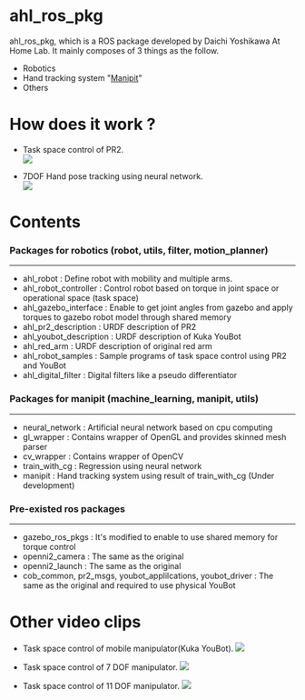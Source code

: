 ahl_ros_pkg
===========
ahl_ros_pkg, which is a ROS package developed by Daichi Yoshikawa At Home Lab.
It mainly composes of 3 things as the follow.
* Robotics
* Hand tracking system "[Manipit](http://www.instructables.com/id/Manipit-Hand-motion-tracking-with-painted-gloves/)"
* Others

How does it work ?
==================
* Task space control of PR2.                   
[![](http://img.youtube.com/vi/7pHPHKFTwZs/0.jpg)](https://www.youtube.com/watch?v=7pHPHKFTwZs)

* 7DOF Hand pose tracking using neural network.      
[![](http://img.youtube.com/vi/nZZZX_Wu5kE/0.jpg)](https://www.youtube.com/watch?v=nZZZX_Wu5kE)

Contents
========
### Packages for robotics (robot, utils, filter, motion_planner)
----------------------------------------------------------------
* ahl_robot : Define robot with mobility and multiple arms.
* ahl_robot_controller : Control robot based on torque in joint space or operational space (task space)
* ahl_gazebo_interface : Enable to get joint angles from gazebo and apply torques to gazebo robot model through shared memory
* ahl_pr2_description : URDF description of PR2
* ahl_youbot_description : URDF description of Kuka YouBot
* ahl_red_arm : URDF description of original red arm
* ahl_robot_samples : Sample programs of task space control using PR2 and YouBot
* ahl_digital_filter : Digital filters like a pseudo differentiator

### Packages for manipit (machine_learning, manipit, utils)
-----------------------------------------------------------
* neural_network : Artificial neural network based on cpu computing
* gl_wrapper : Contains wrapper of OpenGL and provides skinned mesh parser
* cv_wrapper : Contains wrapper of OpenCV
* train_with_cg : Regression using neural network
* manipit : Hand tracking system using result of train_with_cg (Under development)

### Pre-existed ros packages
----------------------------
* gazebo_ros_pkgs : It's modified to enable to use shared memory for torque control
* openni2_camera : The same as the original
* openni2_launch : The same as the original
* cob_common, pr2_msgs, youbot_applilcations, youbot_driver : The same as the original and required to use physical YouBot

Other video clips
=================
* Task space control of mobile manipulator(Kuka YouBot).
[![](http://img.youtube.com/vi/RHdLje50RXQ/0.jpg)](https://www.youtube.com/watch?v=RHdLje50RXQ)

* Task space control of 7 DOF manipulator.
[![](http://img.youtube.com/vi/v_i-LgaJ5WM/0.jpg)](https://www.youtube.com/watch?v=v_i-LgaJ5WM)

* Task space control of 11 DOF manipulator.
[![](http://img.youtube.com/vi/oKqCsFAzx4k/0.jpg)](https://www.youtube.com/watch?v=oKqCsFAzx4k)
